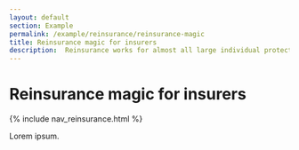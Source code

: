 ```yaml
---
layout: default
section: Example     
permalink: /example/reinsurance/reinsurance-magic
title: Reinsurance magic for insurers
description:  Reinsurance works for almost all large individual protection insurers. Here are 10 reasons why.
---
```


# Reinsurance magic for insurers

{% include nav_reinsurance.html %}

Lorem ipsum.
